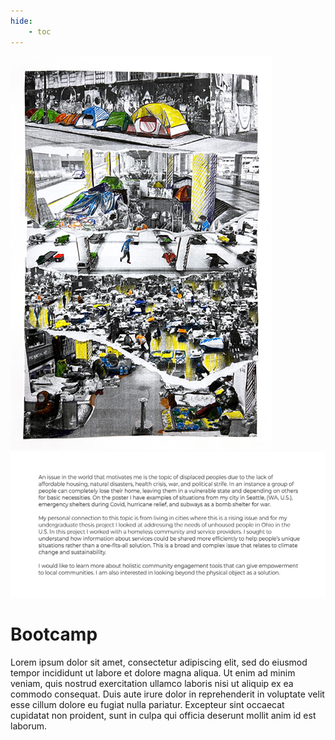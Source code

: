 ```yaml
---
hide:
    - toc
---
```


![1_MyFightPoster](../images/1Term/1_Bootcamp/1_MyFightPoster.JPG)
![2_MyFightExplanation](../images/1Term/1_Bootcamp/2_MyFightExplanation.jpg)

# Bootcamp

Lorem ipsum dolor sit amet, consectetur adipiscing elit, sed do eiusmod tempor incididunt ut labore et dolore magna aliqua. Ut enim ad minim veniam, quis nostrud exercitation ullamco laboris nisi ut aliquip ex ea commodo consequat. Duis aute irure dolor in reprehenderit in voluptate velit esse cillum dolore eu fugiat nulla pariatur. Excepteur sint occaecat cupidatat non proident, sunt in culpa qui officia deserunt mollit anim id est laborum.
